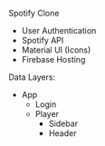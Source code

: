 Spotify Clone

* User Authentication
* Spotify API
* Material UI (Icons)
* Firebase Hosting 

Data Layers:

* App
    * Login
    * Player
        * Sidebar
        * Header 